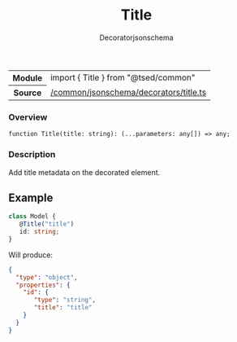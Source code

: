 
<header class="symbol-info-header"><h1 id="title">Title</h1><label class="symbol-info-type-label decorator">Decorator</label><label class="api-type-label jsonschema" title="jsonschema">jsonschema</label></header>
<!-- summary -->
<section class="symbol-info"><table class="is-full-width"><tbody><tr><th>Module</th><td><div class="lang-typescript"><span class="token keyword">import</span> { Title }&nbsp;<span class="token keyword">from</span>&nbsp;<span class="token string">"@tsed/common"</span></div></td></tr><tr><th>Source</th><td><a href="https://github.com/Romakita/ts-express-decorators/blob/v4.27.3/src//common/jsonschema/decorators/title.ts#L0-L0">/common/jsonschema/decorators/title.ts</a></td></tr></tbody></table></section>
<!-- overview -->


### Overview


<pre><code class="typescript-lang ">function <span class="token function">Title</span><span class="token punctuation">(</span>title<span class="token punctuation">:</span> <span class="token keyword">string</span><span class="token punctuation">)</span><span class="token punctuation">:</span> <span class="token punctuation">(</span>...parameters<span class="token punctuation">:</span> <span class="token keyword">any</span><span class="token punctuation">[</span><span class="token punctuation">]</span><span class="token punctuation">)</span> => <span class="token keyword">any</span><span class="token punctuation">;</span></code></pre>


<!-- Parameters -->

<!-- Description -->


### Description

Add title metadata on the decorated element.

## Example

```typescript
class Model {
   @Title("title")
   id: string;
}
```

Will produce:

```json
{
  "type": "object",
  "properties": {
    "id": {
       "type": "string",
       "title": "title"
    }
  }
}
```

<!-- Members -->

